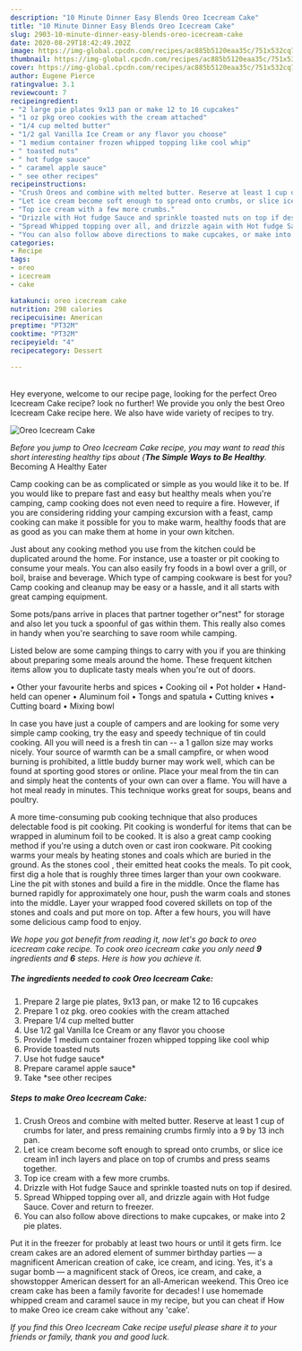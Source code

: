 ```yaml
---
description: "10 Minute Dinner Easy Blends Oreo Icecream Cake"
title: "10 Minute Dinner Easy Blends Oreo Icecream Cake"
slug: 2903-10-minute-dinner-easy-blends-oreo-icecream-cake
date: 2020-08-29T18:42:49.202Z
image: https://img-global.cpcdn.com/recipes/ac885b5120eaa35c/751x532cq70/oreo-icecream-cake-recipe-main-photo.jpg
thumbnail: https://img-global.cpcdn.com/recipes/ac885b5120eaa35c/751x532cq70/oreo-icecream-cake-recipe-main-photo.jpg
cover: https://img-global.cpcdn.com/recipes/ac885b5120eaa35c/751x532cq70/oreo-icecream-cake-recipe-main-photo.jpg
author: Eugene Pierce
ratingvalue: 3.1
reviewcount: 7
recipeingredient:
- "2 large pie plates 9x13 pan or make 12 to 16 cupcakes"
- "1 oz pkg oreo cookies with the cream attached"
- "1/4 cup melted butter"
- "1/2 gal Vanilla Ice Cream or any flavor you choose"
- "1 medium container frozen whipped topping like cool whip"
- " toasted nuts"
- " hot fudge sauce"
- " caramel apple sauce"
- " see other recipes"
recipeinstructions:
- "Crush Oreos and combine with melted butter. Reserve at least 1 cup of crumbs for later, and press remaining crumbs firmly into a 9 by 13 inch pan."
- "Let ice cream become soft enough to spread onto crumbs, or slice ice cream in1 inch layers and place on top of crumbs and press seams together."
- "Top ice cream with a few more crumbs."
- "Drizzle with Hot fudge Sauce and sprinkle toasted nuts on top if desired."
- "Spread Whipped topping over all, and drizzle again with Hot fudge Sauce. Cover and return to freezer."
- "You can also follow above directions to make cupcakes, or make into 2 pie plates."
categories:
- Recipe
tags:
- oreo
- icecream
- cake

katakunci: oreo icecream cake 
nutrition: 298 calories
recipecuisine: American
preptime: "PT32M"
cooktime: "PT32M"
recipeyield: "4"
recipecategory: Dessert

---
```

<br>
Hey everyone, welcome to our recipe page, looking for the perfect Oreo Icecream Cake recipe? look no further! We provide you only the best Oreo Icecream Cake recipe here. We also have wide variety of recipes to try.
<br>


![Oreo Icecream Cake](https://img-global.cpcdn.com/recipes/ac885b5120eaa35c/751x532cq70/oreo-icecream-cake-recipe-main-photo.jpg)

<i>Before you jump to Oreo Icecream Cake recipe, you may want to read this short interesting healthy tips about {<strong>The Simple Ways to Be Healthy</strong>.</i>
Becoming A Healthy Eater

    
Camp cooking can be as complicated or simple as you would like it to be. If you would like to prepare fast and easy but healthy meals when you're camping, camp cooking does not even need to require a fire. However, if you are considering ridding your camping excursion with a feast, camp cooking can make it possible for you to make warm, healthy foods that are as good as you can make them at home in your own kitchen.

 Just about any cooking method you use from the kitchen could be duplicated around the home. For instance, use a toaster or pit cooking to consume your meals. You can also easily fry foods in a bowl over a grill, or boil, braise and beverage. Which type of camping cookware is best for you? Camp cooking and cleanup may be easy or a hassle, and it all starts with great camping equipment.

Some pots/pans arrive in places that partner together or"nest" for storage and also let you tuck a spoonful of gas within them. This really also comes in handy when you're searching to save room while camping.

Listed below are some camping things to carry with you if you are thinking about preparing some meals around the home. These frequent kitchen items allow you to duplicate tasty meals when you're out of doors.


• Other your favourite herbs and spices
• Cooking oil
• Pot holder
• Hand-held can opener
• Aluminum foil
• Tongs and spatula
• Cutting knives
• Cutting board
• Mixing bowl


In case you have just a couple of campers and are looking for some very simple camp cooking, try the easy and speedy technique of tin could cooking. All you will need is a fresh tin can -- a 1 gallon size may works nicely. Your source of warmth can be a small campfire, or when wood burning is prohibited, a little buddy burner may work well, which can be found at sporting good stores or online. Place your meal from the tin can and simply heat the contents of your own can over a flame. You will have a hot meal ready in minutes.  This technique works great for soups, beans and poultry.

A more time-consuming pub cooking technique that also produces delectable food is pit cooking. Pit cooking is wonderful for items that can be wrapped in aluminum foil to be cooked.  It is also a great camp cooking method if you're using a dutch oven or cast iron cookware. Pit cooking warms your meals by heating stones and coals which are buried in the ground. As the stones cool , their emitted heat cooks the meals. To pit cook, first dig a hole that is roughly three times larger than your own cookware. Line the pit with stones and build a fire in the middle. Once the flame has burned rapidly for approximately one hour, push the warm coals and stones into the middle. Layer your wrapped food covered skillets on top of the stones and coals and put more on top. After a few hours, you will have some delicious camp food to enjoy.


<i>We hope you got benefit from reading it, now let's go back to oreo icecream cake recipe. To cook oreo icecream cake you only need <strong>9</strong> ingredients and <strong>6</strong> steps. Here is how you achieve it.
</i>

##### The ingredients needed to cook Oreo Icecream Cake:

1. Prepare 2 large pie plates, 9x13 pan, or make 12 to 16 cupcakes
1. Prepare 1 oz pkg. oreo cookies with the cream attached
1. Prepare 1/4 cup melted butter
1. Use 1/2 gal Vanilla Ice Cream or any flavor you choose
1. Provide 1 medium container frozen whipped topping like cool whip
1. Provide  toasted nuts
1. Use  hot fudge sauce*
1. Prepare  caramel apple sauce*
1. Take  *see other recipes


##### Steps to make Oreo Icecream Cake:

1. Crush Oreos and combine with melted butter. Reserve at least 1 cup of crumbs for later, and press remaining crumbs firmly into a 9 by 13 inch pan.
1. Let ice cream become soft enough to spread onto crumbs, or slice ice cream in1 inch layers and place on top of crumbs and press seams together.
1. Top ice cream with a few more crumbs.
1. Drizzle with Hot fudge Sauce and sprinkle toasted nuts on top if desired.
1. Spread Whipped topping over all, and drizzle again with Hot fudge Sauce. Cover and return to freezer.
1. You can also follow above directions to make cupcakes, or make into 2 pie plates.


Put it in the freezer for probably at least two hours or until it gets firm. Ice cream cakes are an adored element of summer birthday parties — a magnificent American creation of cake, ice cream, and icing. Yes, it&#39;s a sugar bomb — a magnificent stack of Oreos, ice cream, and cake, a showstopper American dessert for an all-American weekend. This Oreo ice cream cake has been a family favorite for decades! I use homemade whipped cream and caramel sauce in my recipe, but you can cheat if How to make Oreo ice cream cake without any &#39;cake&#39;. 

<i>If you find this Oreo Icecream Cake recipe useful please share it to your friends or family, thank you and good luck.</i>
